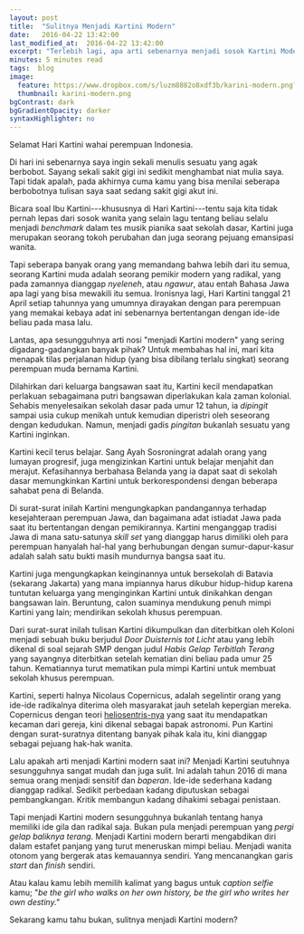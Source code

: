 ```yaml
---
layout: post
title:  "Sulitnya Menjadi Kartini Modern"
date:   2016-04-22 13:42:00
last_modified_at:  2016-04-22 13:42:00
excerpt: "Terlebih lagi, apa arti sebenarnya menjadi sosok Kartini Modern?"
minutes: 5 minutes read
tags:  blog
image:
  feature: https://www.dropbox.com/s/luzm8882o8xdf3b/karini-modern.png?raw=1
  thumbnail: karini-modern.png
bgContrast: dark
bgGradientOpacity: darker
syntaxHighlighter: no
---
```


Selamat Hari Kartini wahai perempuan Indonesia.

Di hari ini sebenarnya saya ingin sekali menulis sesuatu yang agak berbobot. Sayang sekali sakit gigi ini sedikit menghambat niat mulia saya. Tapi tidak apalah, pada akhirnya cuma kamu yang bisa menilai seberapa berbobotnya tulisan saya saat sedang sakit gigi akut ini.

Bicara soal Ibu Kartini---khususnya di Hari Kartini---tentu saja kita tidak pernah lepas dari sosok wanita yang selain lagu tentang beliau selalu menjadi *benchmark* dalam tes musik pianika saat sekolah dasar, Kartini juga merupakan seorang tokoh perubahan dan juga seorang pejuang emansipasi wanita.

Tapi seberapa banyak orang yang memandang bahwa lebih dari itu semua, seorang Kartini muda adalah seorang pemikir modern yang radikal, yang pada zamannya dianggap *nyeleneh*, atau *ngawur*, atau entah Bahasa Jawa apa lagi yang bisa mewakili itu semua. Ironisnya lagi, Hari Kartini tanggal 21 April setiap tahunnya yang umumnya dirayakan dengan para perempuan yang memakai kebaya adat ini sebenarnya bertentangan dengan ide-ide beliau pada masa lalu.

Lantas, apa sesungguhnya arti nosi "menjadi Kartini modern" yang sering digadang-gadangkan banyak pihak? Untuk membahas hal ini, mari kita menapak tilas perjalanan hidup (yang bisa dibilang terlalu singkat) seorang perempuan muda bernama Kartini.

Dilahirkan dari keluarga bangsawan saat itu, Kartini kecil mendapatkan perlakuan sebagaimana putri bangsawan diperlakukan kala zaman kolonial. Sehabis menyelesaikan sekolah dasar pada umur 12 tahun, ia *dipingit* sampai usia cukup menikah untuk kemudian diperistri oleh seseorang dengan kedudukan. Namun, menjadi gadis *pingitan* bukanlah sesuatu yang Kartini inginkan.

<div class="img img--fullContainer img--14xLeading desaturate" style="background-image: url(http://www.reactiongifs.com/r/iooo.gif);"></div>

Kartini kecil terus belajar. Sang Ayah Sosroningrat adalah orang yang lumayan progresif, juga mengizinkan Kartini untuk belajar menjahit dan merajut. Kefasihannya berbahasa Belanda yang ia dapat saat di sekolah dasar memungkinkan Kartini untuk berkorespondensi dengan beberapa sahabat pena di Belanda.

Di surat-surat inilah Kartini mengungkapkan pandangannya terhadap kesejahteraan perempuan Jawa, dan bagaimana adat istiadat Jawa pada saat itu bertentangan dengan pemikirannya. Kartini menganggap tradisi Jawa di mana satu-satunya *skill set* yang dianggap harus dimiliki oleh para perempuan hanyalah hal-hal yang berhubungan dengan sumur-dapur-kasur adalah salah satu bukti masih mundurnya bangsa saat itu.

Kartini juga mengungkapkan keinginannya untuk bersekolah di Batavia (sekarang Jakarta) yang mana impiannya harus dikubur hidup-hidup karena tuntutan keluarga yang menginginkan Kartini untuk dinikahkan dengan bangsawan lain. Beruntung, calon suaminya mendukung penuh mimpi Kartini yang lain; mendirikan sekolah khusus perempuan.

Dari surat-surat inilah tulisan Kartini dikumpulkan dan diterbitkan oleh Koloni menjadi sebuah buku berjudul *Door Duisternis tot Licht* atau yang lebih dikenal di soal sejarah SMP dengan judul *Habis Gelap Terbitlah Terang* yang sayangnya diterbitkan setelah kematian dini beliau pada umur 25 tahun. Kematiannya turut mematikan pula mimpi Kartini untuk membuat sekolah khusus perempuan.

<div class="img img--fullContainer img--14xLeading desaturate" style="background-image: url(http://www.reactiongifs.com/r/dmbrdy.gif);"></div>

Kartini, seperti halnya Nicolaus Copernicus, adalah segelintir orang yang ide-ide radikalnya diterima oleh masyarakat jauh setelah kepergian mereka. Copernicus dengan teori [heliosentris-nya](https://en.wikipedia.org/wiki/Heliocentrism) yang saat itu mendapatkan kecaman dari gereja, kini dikenal sebagai bapak astronomi. Pun Kartini dengan surat-suratnya ditentang banyak pihak kala itu, kini dianggap sebagai pejuang hak-hak wanita.

Lalu apakah arti menjadi Kartini modern saat ini? Menjadi Kartini seutuhnya sesungguhnya sangat mudah dan juga sulit. Ini adalah tahun 2016 di mana semua orang menjadi sensitif dan *baperan*. Ide-ide sederhana kadang dianggap radikal. Sedikit perbedaan kadang diputuskan sebagai pembangkangan. Kritik membangun kadang dihakimi sebagai penistaan.

Tapi menjadi Kartini modern sesungguhnya bukanlah tentang hanya memiliki ide gila dan radikal saja. Bukan pula menjadi perempuan yang *pergi gelap baliknya terang*. Menjadi Kartini modern berarti mengabdikan diri dalam estafet panjang yang turut meneruskan mimpi beliau. Menjadi wanita otonom yang bergerak atas kemauannya sendiri. Yang mencanangkan garis *start* dan *finish* sendiri.


Atau kalau kamu lebih memilih kalimat yang bagus untuk *caption selfie* kamu; "*be the girl who walks on her own history, be the girl who writes her own destiny."*

<div class="img img--fullContainer img--14xLeading desaturate" style="background-image: url(http://www.reactiongifs.com/wp-content/uploads/2013/08/give-up.gif);"></div>

Sekarang kamu tahu bukan, sulitnya menjadi Kartini modern?
